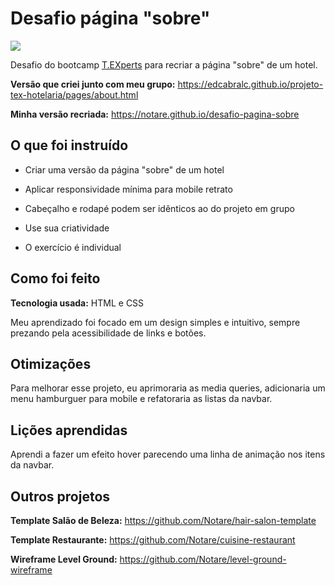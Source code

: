 # Desafio página "sobre"

<a href="https://notare.github.io/desafio-pagina-sobre" target="_blank"><img src="./images/1.gif" /></a>

Desafio do bootcamp [T.EXperts](https://texperts.com.br) para recriar a página "sobre" de um hotel.

**Versão que criei junto com meu grupo:** https://edcabralc.github.io/projeto-tex-hotelaria/pages/about.html

**Minha versão recriada:** https://notare.github.io/desafio-pagina-sobre

## O que foi instruído

- Criar uma versão da página "sobre" de um hotel

- Aplicar responsividade mínima para mobile retrato

- Cabeçalho e rodapé podem ser idênticos ao do projeto em grupo

- Use sua criatividade

- O exercício é individual

## Como foi feito

**Tecnologia usada:** HTML e CSS

Meu aprendizado foi focado em um design simples e intuitivo, sempre prezando pela acessibilidade de links e botões.

## Otimizações

Para melhorar esse projeto, eu aprimoraria as media queries, adicionaria um menu hamburguer para mobile e refatoraria as listas da navbar.

## Lições aprendidas

Aprendi a fazer um efeito hover parecendo uma linha de animação nos itens da navbar.

## Outros projetos

**Template Salão de Beleza:** https://github.com/Notare/hair-salon-template

**Template Restaurante:** https://github.com/Notare/cuisine-restaurant

**Wireframe Level Ground:** https://github.com/Notare/level-ground-wireframe
